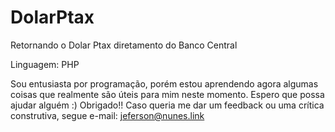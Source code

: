 # DolarPtax
Retornando o Dolar Ptax diretamento do Banco Central

Linguagem: PHP

Sou entusiasta por programação, porém estou aprendendo agora algumas coisas que realmente são úteis para mim neste momento. Espero que possa ajudar alguém :) Obrigado!! Caso queria me dar um feedback ou uma crítica construtiva, segue e-mail: jeferson@nunes.link

